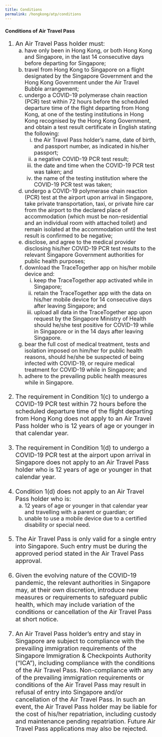 ```yaml
---
title: Conditions
permalink: /hongkong/atp/conditions
---
```


### **Conditions of Air Travel Pass**

<ol style="font-size:20px;">
  <li style="font-size:20px; list-style-type:decimal;"> An Air Travel Pass holder must: 
     <ol style="font-size:18px; list-style-type:lower-alpha;">
  <li style="font-size:18px; list-style-type:lower-alpha;"> have only been in Hong Kong, or both Hong Kong and Singapore, in the last 14 consecutive days before departing for Singapore;</li>
        <li style="font-size:18px; list-style-type:lower-alpha;"> travel from Hong Kong to Singapore on a flight designated by the Singapore Government and the Hong Kong Government under the Air Travel Bubble arrangement;</li>
       <li style="font-size:18px; list-style-type:lower-alpha;"> undergo a COVID-19 polymerase chain reaction (PCR) test within 72 hours before the scheduled departure time of the flight departing from Hong Kong, at one of the testing institutions in Hong Kong recognised by the Hong Kong Government, and obtain a test result certificate in English stating the following:
        <ol style="font-size:18px; list-style-type:lower-roman;">
          <li style="font-size:18px; list-style-type:lower-roman;">the Air Travel Pass holder’s name, date of birth, and passport number, as indicated in his/her passport;</li>
           <li style="font-size:18px; list-style-type:lower-roman;">a negative COVID-19 PCR test result;</li>
          <li style="font-size:18px; list-style-type:lower-roman;">the date and time when the COVID-19 PCR test was taken; and</li>
             <li style="font-size:18px; list-style-type:lower-roman;">the name of the testing institution where the COVID-19 PCR test was taken;</li>
         </ol>   
       </li>
        <li style="font-size:18px; list-style-type:lower-alpha;">undergo a COVID-19 polymerase chain reaction (PCR) test at the airport upon arrival in Singapore, take private transportation, taxi, or private hire car from the airport to the declared place of accommodation (which must be non-residential and an individual room with attached toilet) and remain isolated at the accommodation until the test result is confirmed to be negative;</li>
        <li style="font-size:18px; list-style-type:lower-alpha;">disclose, and agree to the medical provider disclosing his/her COVID-19 PCR test results to the relevant Singapore Government authorities for public health purposes;</li>
       <li style="font-size:18px; list-style-type:lower-alpha;"> download the TraceTogether app on his/her mobile device and:
        <ol style="font-size:18px; list-style-type:lower-roman;">
          <li style="font-size:18px; list-style-type:lower-roman;">keep the TraceTogether app activated while in Singapore;</li>
           <li style="font-size:18px; list-style-type:lower-roman;">retain the TraceTogether app with the data on his/her mobile device for 14 consecutive days after leaving Singapore; and</li>
          <li style="font-size:18px; list-style-type:lower-roman;">upload all data in the TraceTogether app upon request by the Singapore Ministry of Health should he/she test positive for COVID-19 while in Singapore or in the 14 days after leaving Singapore.</li>
         </ol>
       </li>
        <li style="font-size:18px; list-style-type:lower-alpha;"> bear the full cost of medical treatment, tests and isolation imposed on him/her for public health reasons, should he/she be suspected of being infected with COVID-19, or require medical treatment for COVID-19 while in Singapore; and</li>
       <li style="font-size:18px; list-style-type:lower-alpha;"> adhere to the prevailing public health measures while in Singapore.</li>
     </ol>
  </li>
  <br/>
   <li style="font-size:20px; list-style-type:decimal;">The requirement in Condition 1(c) to undergo a COVID-19 PCR test within 72 hours before the scheduled departure time of the flight departing from Hong Kong does not apply to an Air Travel Pass holder who is 12 years of age or younger in that calendar year.
  </li>
  <br/>
     <li style="font-size:20px; list-style-type:decimal;">The requirement in Condition 1(d) to undergo a COVID-19 PCR test at the airport upon arrival in Singapore does not apply to an Air Travel Pass holder who is 12 years of age or younger in that calendar year.
  </li>
  <br/>
   <li style="font-size:20px; list-style-type:decimal;"> Condition 1(d) does not apply to an Air Travel Pass holder who is:
  <ol style="font-size:18px; list-style-type:lower-alpha;">
  <li style="font-size:18px; list-style-type:lower-alpha;">12 years of age or younger in that calendar year and travelling with a parent or guardian; or</li>
    <li style="font-size:18px; list-style-type:lower-alpha;">unable to use a mobile device due to a certified disability or special need.</li>
    </ol>
  </li>
  <br/>
   <li style="font-size:20px; list-style-type:decimal;"> The Air Travel Pass is only valid for a single entry into Singapore. Such entry must be during the approved period stated in the Air Travel Pass approval. </li>
  <br/>
  <li style="font-size:20px; list-style-type:decimal;"> Given the evolving nature of the COVID-19 pandemic, the relevant authorities in Singapore may, at their own discretion, introduce new measures or requirements to safeguard public health, which may include variation of the conditions or cancellation of the Air Travel Pass at short notice.</li><br/>
   <li style="font-size:20px; list-style-type:decimal;"> An Air Travel Pass holder’s entry and stay in Singapore are subject to compliance with the prevailing immigration requirements of the Singapore Immigration & Checkpoints Authority (“ICA”), including compliance with the conditions of the Air Travel Pass. Non-compliance with any of the prevailing immigration requirements or conditions of the Air Travel Pass may result in refusal of entry into Singapore and/or cancellation of the Air Travel Pass. In such an event, the Air Travel Pass holder may be liable for the cost of his/her repatriation, including custody and maintenance pending repatriation. Future Air Travel Pass applications may also be rejected.</li>  
</ol>

